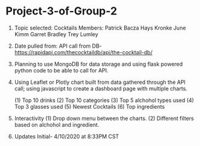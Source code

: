 # Project-3-of-Group-2

1. Topic selected: Cocktails
  Members: Patrick Bacza
           Hays Kronke
           June Kimm
           Garret Bradley
           Trey Lumley

2. Date pulled from:
  API call from DB- https://rapidapi.com/thecocktaildb/api/the-cocktail-db/
  
3. Planning to use MongoDB for data storage and using flask powered python code to be able to call for API.
 
4. Using Leaflet or Plotly chart built from data gathered through the API call; using javascript to create a dashboard page with multiple charts.
 
    (1) Top 10 drinks
    (2) Top 10 categories
    (3) Top 5 alchohol types used
    (4) Top 3 glasses used
    (5) Newest Cocktails
    (6) Top ingredients

5. Interactivity
    (1) Drop down menu between the charts.
    (2) Different filters based on alchohol and ingredient.
    
    
6. Updates
  Initial- 4/10/2020 at 8:33PM CST
